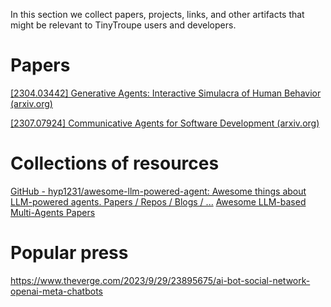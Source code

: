 In this section we collect papers, projects, links, and other artifacts that might be relevant to TinyTroupe users and developers. 


# Papers 

[[2304.03442] Generative Agents: Interactive Simulacra of Human Behavior (arxiv.org)](https://arxiv.org/abs/2304.03442) 

[[2307.07924] Communicative Agents for Software Development (arxiv.org)](https://arxiv.org/abs/2307.07924) 

# Collections of resources 

[GitHub - hyp1231/awesome-llm-powered-agent: Awesome things about LLM-powered agents. Papers / Repos / Blogs / ...](https://github.com/hyp1231/awesome-llm-powered-agent) 
[Awesome LLM-based Multi-Agents Papers](https://github.com/taichengguo/LLM_MultiAgents_Survey_Papers)

# Popular press 

https://www.theverge.com/2023/9/29/23895675/ai-bot-social-network-openai-meta-chatbots